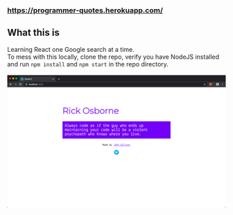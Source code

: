 

### https://programmer-quotes.herokuapp.com/

## What this is
Learning React one Google search at a time.
<br />
To mess with this locally, clone the repo, verify you have NodeJS installed and run ```npm install``` and ```npm start``` in the repo directory.
<br />
<br />
![Screenshot](https://raw.githubusercontent.com/john123allison/QuoteJS/master/public/screenshot.png)
